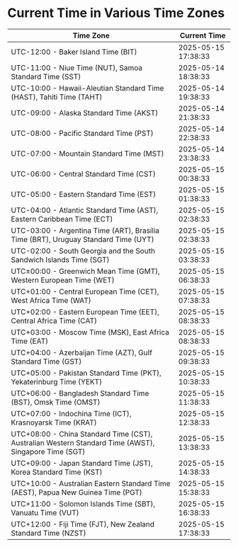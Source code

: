 # Current Time in Various Time Zones

| Time Zone | Current Time |
|-----------|--------------|
| UTC-12:00 - Baker Island Time (BIT) | 2025-05-15 17:38:33 |
| UTC-11:00 - Niue Time (NUT), Samoa Standard Time (SST) | 2025-05-14 18:38:33 |
| UTC-10:00 - Hawaii-Aleutian Standard Time (HAST), Tahiti Time (TAHT) | 2025-05-14 19:38:33 |
| UTC-09:00 - Alaska Standard Time (AKST) | 2025-05-14 21:38:33 |
| UTC-08:00 - Pacific Standard Time (PST) | 2025-05-14 22:38:33 |
| UTC-07:00 - Mountain Standard Time (MST) | 2025-05-14 23:38:33 |
| UTC-06:00 - Central Standard Time (CST) | 2025-05-15 00:38:33 |
| UTC-05:00 - Eastern Standard Time (EST) | 2025-05-15 01:38:33 |
| UTC-04:00 - Atlantic Standard Time (AST), Eastern Caribbean Time (ECT) | 2025-05-15 02:38:33 |
| UTC-03:00 - Argentina Time (ART), Brasília Time (BRT), Uruguay Standard Time (UYT) | 2025-05-15 02:38:33 |
| UTC-02:00 - South Georgia and the South Sandwich Islands Time (SGT) | 2025-05-15 03:38:33 |
| UTC±00:00 - Greenwich Mean Time (GMT), Western European Time (WET) | 2025-05-15 06:38:33 |
| UTC+01:00 - Central European Time (CET), West Africa Time (WAT) | 2025-05-15 07:38:33 |
| UTC+02:00 - Eastern European Time (EET), Central Africa Time (CAT) | 2025-05-15 08:38:33 |
| UTC+03:00 - Moscow Time (MSK), East Africa Time (EAT) | 2025-05-15 08:38:33 |
| UTC+04:00 - Azerbaijan Time (AZT), Gulf Standard Time (GST) | 2025-05-15 09:38:33 |
| UTC+05:00 - Pakistan Standard Time (PKT), Yekaterinburg Time (YEKT) | 2025-05-15 10:38:33 |
| UTC+06:00 - Bangladesh Standard Time (BST), Omsk Time (OMST) | 2025-05-15 11:38:33 |
| UTC+07:00 - Indochina Time (ICT), Krasnoyarsk Time (KRAT) | 2025-05-15 12:38:33 |
| UTC+08:00 - China Standard Time (CST), Australian Western Standard Time (AWST), Singapore Time (SGT) | 2025-05-15 13:38:33 |
| UTC+09:00 - Japan Standard Time (JST), Korea Standard Time (KST) | 2025-05-15 14:38:33 |
| UTC+10:00 - Australian Eastern Standard Time (AEST), Papua New Guinea Time (PGT) | 2025-05-15 15:38:33 |
| UTC+11:00 - Solomon Islands Time (SBT), Vanuatu Time (VUT) | 2025-05-15 16:38:33 |
| UTC+12:00 - Fiji Time (FJT), New Zealand Standard Time (NZST) | 2025-05-15 17:38:33 |

